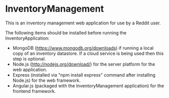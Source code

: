 # InventoryManagement
This is an inventory management web application for use by a Reddit user.


The following items should be installed before running the InventoryApplication:
- MongoDB (https://www.mongodb.org/downloads) if running a local copy of an inventory datastore.  If a cloud service is being used then this step is optional.
- Node.js (http://nodejs.org/download/) for the server platform for the web application.
- Express (installed via "npm install express" command after installing Node.js) for the web framework.
- Angular.js (packaged with the InventoryManagement application) for the frontend framework.
